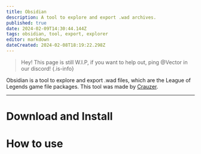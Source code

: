 ```yaml
---
title: Obsidian
description: A tool to explore and export .wad archives.
published: true
date: 2024-02-09T14:30:44.144Z
tags: obsidian, tool, export, explorer
editor: markdown
dateCreated: 2024-02-08T18:19:22.298Z
---
```


> Hey!
> This page is still W.I.P, if you want to help out, ping @Vector in our discord!
{.is-info}


Obsidian is a tool to explore and export .wad files, which are the League of Legends game file packages. This tool was made by [Crauzer](https://github.com/Crauzer).

---

# Download and Install
# How to use